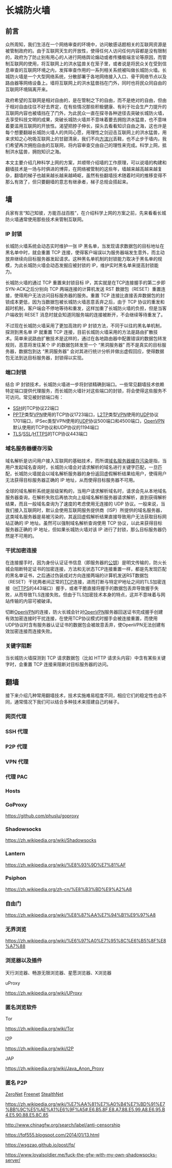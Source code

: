# 长城防火墙

## 前言

众所周知，我们生活在一个网络审查的环境中，访问敏感话题相关的互联网资源是被管制政府的。由于互联网天生的开放性，使得任何人访问任何内容都是没有限制的，政府为了防止别有用心的人进行网络舆论煽动或者传播极端言论等原因，而管制互联网的使用，将互联网上的洪水猛兽关在笼子里，或者说是将民众关在受到信息审查的互联网环境之内，发挥审查作用的一系列相关系统被叫做长城防火墙。长城防火墙是一个大型网络系统，分散部署于各地网络接入入口、骨干网络节点以及路由器等网络设备上。墙将互联网上的洪水猛兽挡在门外，同时也将民众同自由的互联网环境隔离开来。

政府希望的互联网是相对自由的，是在管制之下的自由，而不是绝对的自由，但由于相对自由往往不好去界定，在有些情况那些积极健康、有利于社会生产力提升的互联网内容也被墙挡在了门外，为此民众一直在探寻各种途径去突破长城防火墙，去享受科技文明的成果，突破长城防火墙并不意味着要去拥抱洪水猛兽，也不意味着要滥用互联网的开放性。渴望把脖子伸长，探头去看看知识自由之海，这也许是每个想要翻越长城防火墙人的共同心愿，用理性之剑迎击互联网上的洪水猛兽，用来求知之心吮吸互联网上的甘甜清泉，我们不向[方滨兴](https://zh.wikipedia.org/zh-hans/%E6%96%B9%E6%BB%A8%E5%85%B4)丢鞋，也不止步于墙内，我们希望再次拥抱自由的互联网，将内容审查交由自己的理性来完成。科学上网，抵制洪水猛兽，拥抱知识之海。

本文主要介绍几种科学上网的方案，并顺带介绍墙的工作原理，可以说墙的构建和翻墙技术是一场与时俱进的博弈，在网络被管制的这些年，墙越来越高越来越复杂，翻墙的梯子也越来越长越来越崎岖，虽然有些翻墙技术随着时间的推移变得不那么有效了，但只要翻墙的意志有继承者，梯子总规会搭起来。

## 墙

兵家有言“知己知彼，方能百战百胜”，在介绍科学上网的方案之前，先来看看长城防火墙通常使用那些技术来管制互联网。

### IP 封锁

长城防火墙系统会动态实时维护一张 IP 黑名单，当发现请求数据包的目标地址在黑名单中时，就会重置 TCP 连接，使得客户端误以为服务器端发生意外，而主动放弃继续向目标服务器发起请求。这种黑名单机制的封锁能力取决于黑名单的规模，为此长城防火墙会动态发掘应被封锁的 IP，维护实时黑名单来提高封锁能力。

长城防火墙的通过 TCP 重置来封锁目标 IP，其实就是在TCP连接握手的第二步即SYN-ACK之后分别向 TCP 两端连接的计算机发送 RST 数据包（RESET）重置连接，使得用户无法访问目标服务器的服务。重置 TCP 连接比直接丢弃数据包的封锁成本更低，因为当数据包被长城防火墙恶意丢弃之后，由于 TCP 协议的重发和超时机制，客户端会不停地等待和重发，这样加重了长城防火墙的负担，但是当客户端收到 RESET 消息时就会知道同服务端的连接被断开，不会继续等待重发了。

不过现在长城防火墙采用了更加高效的 IP 封锁方法，不同于以往的黑名单机制，探测到黑名单 IP 就重置 TCP 连接，目前长城防火墙采用的方法是路由扩散技术。简单来说路由扩散技术是这样的，通过在各地路由器中配置错误的数据包转发规则，恶意将发往某个 IP 的数据包转发至一个 “黑洞服务器” 而不是真实的目标服务器，数据包到达 “黑洞服务器” 会对其进行统计分析并做出虚假回应，使得数据包无法到达目标服务器，封锁得以实现。

### 端口封锁

结合 IP 封锁技术，长城防火墙进一步将封锁精确到端口。一些常见翻墙技术依赖特定端口提供代理服务，而长城防火墙针对这些端口的封锁，将会使得这些服务不可访问。常见被封锁端口有：

* [SSH](https://zh.wikipedia.org/wiki/Secure_Shell)的TCP协议22端口
* [PPTP](https://zh.wikipedia.org/wiki/PPTP)类型[VPN](https://zh.wikipedia.org/wiki/VPN)使用的TCP协议1723端口，[L2TP](https://zh.wikipedia.org/wiki/L2TP)类型[VPN](https://zh.wikipedia.org/wiki/VPN)使用的[UDP](https://zh.wikipedia.org/wiki/UDP)协议1701端口，IPSec类型VPN使用的[UDP](https://zh.wikipedia.org/wiki/UDP)协议500端口和4500端口，[OpenVPN](https://zh.wikipedia.org/wiki/OpenVPN)默认使用的TCP协议和UDP协议的1194端口
* [TLS](https://zh.wikipedia.org/wiki/TLS)/[SSL](https://zh.wikipedia.org/wiki/SSL)/[HTTPS](https://zh.wikipedia.org/wiki/HTTPS)的TCP协议443端口

### 域名服务器缓存污染

域名解析是访问用户接入互联网的基础技术，而所谓[域名服务器缓存污染](https://zh.wikipedia.org/zh-cn/%E5%9F%9F%E5%90%8D%E6%9C%8D%E5%8A%A1%E5%99%A8%E7%BC%93%E5%AD%98%E6%B1%A1%E6%9F%93)是指，当用户发起域名查询时，长城防火墙会对请求解析的域名进行关键字匹配，一旦匹配，长城防火墙就会以域名解析服务器的身份返回虚假解析结果给用户，使得用户无法获得目标服务器正确的 IP 地址，从而使得目标服务器不可用。

全球的域名解析系统是层级架构的，当用户请求解析域名时，请求会先从本地域名服务器查询，在解析失败后再依次向上级域名解析服务器请求解析，直到获得解析结果，而且一般域名查询为了速度的考虑使用无连接的 UDP 协议。一般来说，当我们接入互联网时，默认会使用互联网服务提供商（ISP）所提供的域名服务器，这类域名服务器是易被污染的，其返回虚假解析结果直接导致用户无法获取目标网站正确的 IP 地址。虽然可以强制域名解析查询使用 TCP 协议，以此来获得目标服务器正确的 IP 地址，但如果长城防火墙对该 IP 进行了封锁，那么目标服务器仍然是不可用的。

### 干扰加密连接

在连接握手时，因为身份认证证书信息（即服务器的[公钥](https://zh.wikipedia.org/wiki/%E5%85%AC%E9%92%A5)）是明文传输的，防火长城会阻断特定证书的加密连接，方法和无状态TCP连接重置一样，都是先发现匹配的黑名单证书，之后通过伪装成对方向连接两端的计算机发送RST数据包（RESET）干扰两者间正常的[TCP](https://zh.wikipedia.org/wiki/TCP)连接，进而打断与特定IP地址之间的TLS加密连接（[HTTPS](https://zh.wikipedia.org/wiki/HTTPS)的443端口）握手，或者干脆直接将握手的数据包丢弃导致握手失败，从而导致TLS连接失败。但由于TLS加密技术本身的特点，这并不意味着与网站传输的内容可被破译。

切断[OpenVPN](https://zh.wikipedia.org/wiki/OpenVPN)的连接，防火长城会针对[OpenVPN](https://zh.wikipedia.org/wiki/OpenVPN)服务器回送证书完成握手创建有效加密连接时干扰连接，在使用TCP协议模式时握手会被连接重置，而使用UDP协议时含有服务器认证证书的数据包会被故意丢弃，使OpenVPN无法创建有效加密连接而连接失败。

### 关键字阻断

当长城防火墙探测到 TCP 请求数据包（比如 HTTP 请求头内容）中含有某些关键字时，会重置 TCP 连接来阻断对目标服务器的访问。

## 翻墙

接下来介绍几种常用翻墙技术，技术实施难易程度不同，相应它们的稳定性也会不同，通常情况下我们可以结合多种技术来搭建自己的梯子。

### 网页代理

### SSH 代理

### P2P 代理

### VPN 代理

### 代理 PAC

### Hosts

### GoProxy

https://github.com/phuslu/goproxy

### Shadowsocks

https://zh.wikipedia.org/wiki/Shadowsocks

### Lantern

https://zh.wikipedia.org/wiki/%E8%93%9D%E7%81%AF

### Psiphon

https://zh.wikipedia.org/zh-cn/%E8%B3%BD%E9%A2%A8

### 自由门

https://zh.wikipedia.org/wiki/%E8%87%AA%E7%94%B1%E9%97%A8

### 无界浏览

https://zh.wikipedia.org/wiki/%E6%97%A0%E7%95%8C%E6%B5%8F%E8%A7%88

### 浏览器以及插件

天行浏览器、畅游无限浏览器、星愿浏览器、X浏览器

uProxy

https://zh.wikipedia.org/wiki/UProxy

### 匿名浏览软件

Tor

https://zh.wikipedia.org/wiki/Tor

I2P

https://zh.wikipedia.org/wiki/I2P

JAP

https://zh.wikipedia.org/wiki/Java_Anon_Proxy

### 匿名 P2P

[ZeroNet](https://zh.wikipedia.org/wiki/ZeroNet) [Freenet](https://zh.wikipedia.org/wiki/Freenet) [StealthNet](https://zh.wikipedia.org/wiki/StealthNet)



https://zh.wikipedia.org/wiki/%E7%AA%81%E7%A0%B4%E7%BD%91%E7%BB%9C%E5%AE%A1%E6%9F%A5#.E6.B5.8F.E8.A7.88.E5.99.A8.E6.95.B4.E5.90.88.E5.8C.85

http://www.chinagfw.org/search/label/anti-censorship

https://fqf555.blogspot.com/2014/01/13.html

https://wsgzao.github.io/post/fq/

https://www.loyalsoldier.me/fuck-the-gfw-with-my-own-shadowsocks-server/